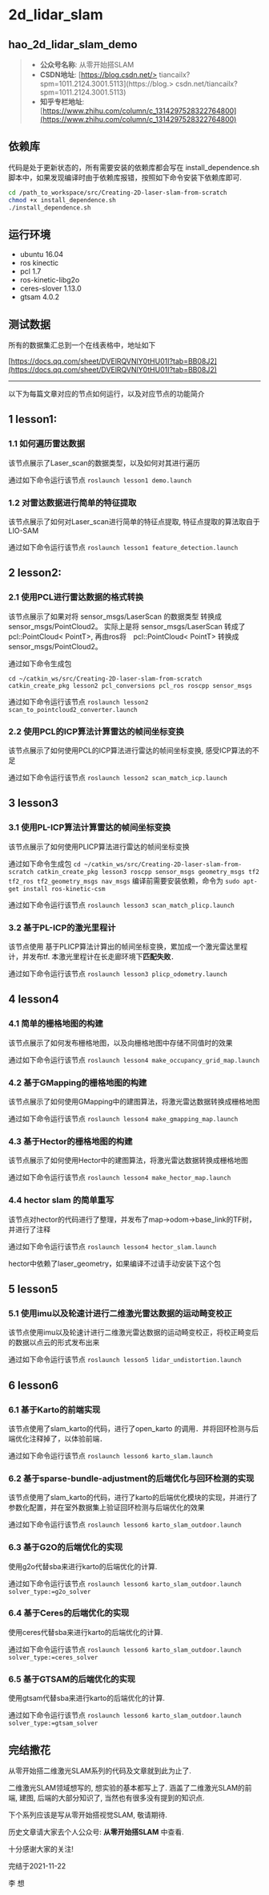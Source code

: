 # 2d_lidar_slam

## hao_2d_lidar_slam_demo
>  - **公众号名称**: 从零开始搭SLAM
> - **CSDN地址**: [https://blog.csdn.net/> tiancailx?spm=1011.2124.3001.5113](https://blog.> csdn.net/tiancailx?spm=1011.2124.3001.5113)
> - **知乎专栏地址**: [https://www.zhihu.com/column/c_1314297528322764800](https://www.zhihu.com/column/c_1314297528322764800)

## 依赖库
代码是处于更新状态的，所有需要安装的依赖库都会写在 install_dependence.sh 脚本中，如果发现编译时由于依赖库报错，按照如下命令安装下依赖库即可.

```bash
cd /path_to_workspace/src/Creating-2D-laser-slam-from-scratch
chmod +x install_dependence.sh
./install_dependence.sh
```

## 运行环境
- ubuntu 16.04
- ros kinectic
- pcl 1.7
- ros-kinetic-libg2o
- ceres-slover 1.13.0
- gtsam 4.0.2

## 测试数据
所有的数据集汇总到一个在线表格中，地址如下

[https://docs.qq.com/sheet/DVElRQVNlY0tHU01I?tab=BB08J2](https://docs.qq.com/sheet/DVElRQVNlY0tHU01I?tab=BB08J2)

---

以下为每篇文章对应的节点如何运行，以及对应节点的功能简介

## 1 lesson1: 

### 1.1 如何遍历雷达数据
该节点展示了Laser_scan的数据类型，以及如何对其进行遍历

通过如下命令运行该节点
`roslaunch lesson1 demo.launch`

### 1.2 对雷达数据进行简单的特征提取
该节点展示了如何对Laser_scan进行简单的特征点提取, 特征点提取的算法取自于LIO-SAM

通过如下命令运行该节点
`roslaunch lesson1 feature_detection.launch`

## 2 lesson2: 

### 2.1 使用PCL进行雷达数据的格式转换
该节点展示了如果对将 sensor_msgs/LaserScan 的数据类型 转换成 sensor_msgs/PointCloud2。
实际上是将 sensor_msgs/LaserScan 转成了 pcl::PointCloud< PointT>, 再由ros将　pcl::PointCloud< PointT> 转换成 sensor_msgs/PointCloud2。

通过如下命令生成包

```
cd ~/catkin_ws/src/Creating-2D-laser-slam-from-scratch
catkin_create_pkg lesson2 pcl_conversions pcl_ros roscpp sensor_msgs 
```

通过如下命令运行该节点
`roslaunch lesson2 scan_to_pointcloud2_converter.launch`

### 2.2 使用PCL的ICP算法计算雷达的帧间坐标变换
该节点展示了如何使用PCL的ICP算法进行雷达的帧间坐标变换, 感受ICP算法的不足

通过如下命令运行该节点
`roslaunch lesson2 scan_match_icp.launch`

## 3 lesson3

### 3.1 使用PL-ICP算法计算雷达的帧间坐标变换
该节点展示了如何使用PLICP算法进行雷达的帧间坐标变换

通过如下命令生成包
`
cd ~/catkin_ws/src/Creating-2D-laser-slam-from-scratch
catkin_create_pkg lesson3 roscpp sensor_msgs geometry_msgs tf2 tf2_ros tf2_geometry_msgs nav_msgs
`
编译前需要安装依赖，命令为
`sudo apt-get install ros-kinetic-csm`

通过如下命令运行该节点
`roslaunch lesson3 scan_match_plicp.launch`

### 3.2 基于PL-ICP的激光里程计
该节点使用 基于PLICP算法计算出的帧间坐标变换，累加成一个激光雷达里程计，并发布tf.
本激光里程计在长走廊环境下**匹配失败**．

通过如下命令运行该节点
`roslaunch lesson3 plicp_odometry.launch`

## 4 lesson4

### 4.1 简单的栅格地图的构建
该节点展示了如何发布栅格地图，以及向栅格地图中存储不同值时的效果

通过如下命令运行该节点
`roslaunch lesson4 make_occupancy_grid_map.launch`

### 4.2 基于GMapping的栅格地图的构建
该节点展示了如何使用GMapping中的建图算法，将激光雷达数据转换成栅格地图

通过如下命令运行该节点
`roslaunch lesson4 make_gmapping_map.launch`

### 4.3 基于Hector的栅格地图的构建
该节点展示了如何使用Hector中的建图算法，将激光雷达数据转换成栅格地图

通过如下命令运行该节点
`roslaunch lesson4 make_hector_map.launch`

### 4.4 hector slam 的简单重写
该节点对hector的代码进行了整理，并发布了map->odom->base_link的TF树，并进行了注释

通过如下命令运行该节点
`roslaunch lesson4 hector_slam.launch`

hector中依赖了laser_geometry，如果编译不过请手动安装下这个包

## 5 lesson5
### 5.1 使用imu以及轮速计进行二维激光雷达数据的运动畸变校正
该节点使用imu以及轮速计进行二维激光雷达数据的运动畸变校正，将校正畸变后的数据以点云的形式发布出来

通过如下命令运行该节点
`roslaunch lesson5 lidar_undistortion.launch`

## 6 lesson6
### 6.1 基于Karto的前端实现
该节点使用了slam_karto的代码，进行了open_karto 的调用．并将回环检测与后端优化注释掉了，以体验前端．

通过如下命令运行该节点
`roslaunch lesson6 karto_slam.launch`

### 6.2 基于sparse-bundle-adjustment的后端优化与回环检测的实现
该节点使用了slam_karto的代码，进行了karto的后端优化模块的实现，并进行了参数化配置，并在室外数据集上验证回环检测与后端优化的效果

通过如下命令运行该节点
`roslaunch lesson6 karto_slam_outdoor.launch`

### 6.3 基于G2O的后端优化的实现
使用g2o代替sba来进行karto的后端优化的计算.

通过如下命令运行该节点
`roslaunch lesson6 karto_slam_outdoor.launch solver_type:=g2o_solver`

### 6.4 基于Ceres的后端优化的实现
使用ceres代替sba来进行karto的后端优化的计算.

通过如下命令运行该节点
`roslaunch lesson6 karto_slam_outdoor.launch solver_type:=ceres_solver`

### 6.5 基于GTSAM的后端优化的实现
使用gtsam代替sba来进行karto的后端优化的计算.

通过如下命令运行该节点
`roslaunch lesson6 karto_slam_outdoor.launch solver_type:=gtsam_solver`

## 完结撒花
从零开始搭二维激光SLAM系列的代码及文章就到此为止了.

二维激光SLAM领域想写的, 想实验的基本都写上了. 涵盖了二维激光SLAM的前端, 建图, 后端的大部分知识了, 当然也有很多没有提到的知识点.

下个系列应该是写从零开始搭视觉SLAM, 敬请期待.

历史文章请大家去个人公众号: **从零开始搭SLAM** 中查看.

十分感谢大家的关注!

完结于2021-11-22

李 想